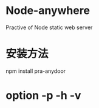 # Node-anywhere
Practive  of Node static web server

# 安装方法

npm install pra-anydoor

# option -p -h -v